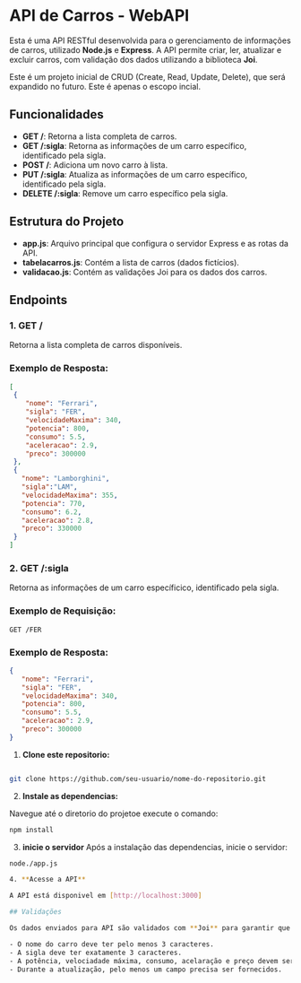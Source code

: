 # API de Carros - WebAPI

Esta é uma API RESTful desenvolvida para o gerenciamento de informações de carros, utilizado **Node.js** e **Express**. A API permite criar, ler, atualizar e excluir carros, com validação dos dados utilizando a biblioteca **Joi**.

Este é um projeto inicial de CRUD (Create, Read, Update, Delete), que será expandido no futuro. Este é apenas o escopo incial.

## Funcionalidades

- **GET /**: Retorna a lista completa de carros.
- **GET /:sigla**: Retorna as informações de um carro específico, identificado pela sigla.
- **POST /**: Adiciona um novo carro à lista.
- **PUT /:sigla**: Atualiza as informações de um carro específico, identificado pela sigla.
- **DELETE /:sigla**: Remove um carro específico pela sigla.

## Estrutura do Projeto

- **app.js**: Arquivo principal que configura o servidor Express e as rotas da API.
- **tabelacarros.js**: Contém a lista de carros (dados fictícios).
- **validacao.js**: Contém as validações Joi para os dados dos carros.

## Endpoints

### 1. **GET /**

Retorna a lista completa de carros disponíveis.

### Exemplo de Resposta:

```json
[
 {
    "nome": "Ferrari",
    "sigla": "FER",
    "velocidadeMaxima": 340,
    "potencia": 800,
    "consumo": 5.5,
    "aceleracao": 2.9,
    "preco": 300000
 },
 {
   "nome": "Lamborghini",
   "sigla":"LAM",
   "velocidadeMaxima": 355,
   "potencia": 770,
   "consumo": 6.2,
   "aceleracao": 2.8,
   "preco": 330000
 }
]
```

### 2. **GET /:sigla**

Retorna as informações de um carro específicico, identificado pela sigla.

### Exemplo de Requisição:

`GET /FER`

### Exemplo de Resposta:

```json
{
   "nome": "Ferrari",
   "sigla": "FER",
   "velocidadeMaxima": 340,
   "potencia": 800,
   "consumo": 5.5,
   "aceleracao": 2.9,
   "preco": 300000
}
```
1. **Clone este repositorio:**

```bash

git clone https://github.com/seu-usuario/nome-do-repositorio.git
```
2. **Instale as dependencias:**

Navegue até o diretorio do projetoe execute o comando:

```bash
npm install
```
3. **inicie o servidor**
Após a instalação das dependencias, inicie o servidor:

```bash
node./app.js

4. **Acesse a API**

A API está disponivel em [http://localhost:3000]

## Validações 

Os dados enviados para API são validados com **Joi** para garantir que todos os campos sejam fornecidos corretamente. As validações incluem:

- O nome do carro deve ter pelo menos 3 caracteres.
- A sigla deve ter exatamente 3 caracteres.
- A potência, velociadade máxima, consumo, acelaração e preço devem ser números validos.
- Durante a atualização, pelo menos um campo precisa ser fornecidos.